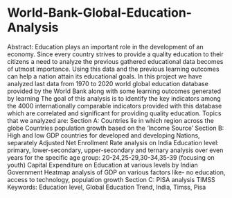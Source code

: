 # World-Bank-Global-Education-Analysis
Abstract: Education plays an important role in the development of an economy. Since every country strives to provide a quality education to their citizens a need to analyze the previous gathered educational data becomes of utmost importance. Using this data and the previous learning outcomes can help a nation attain its educational goals. In this project we have analyzed last data from 1970 to 2020 world global education database provided by the World Bank along with some learning outcomes generated by learning The goal of this analysis is to identify the key indicators among the 4000 internationally comparable indicators provided with this database which are correlated and significant for providing quality education. Topics that we analyzed are: Section A: Countries lie in which region across the globe Countries population growth based on the ‘Income Source’ Section B: High and low GDP countries for developed and developing Nations, separately Adjusted Net Enrollment Rate analysis on India Education level: primary, lower-secondary, upper-secondary and ternary analysis over even years for the specific age group: 20-24,25-29,30-34,35-39 (focusing on youth)  Capital Expenditure on Education at various levels by Indian Government Heatmap analysis of GDP on various factors like- no education, access to technology, population growth Section C: PISA analysis TIMSS  Keywords: Education level, Global Education Trend, India, Timss, Pisa
